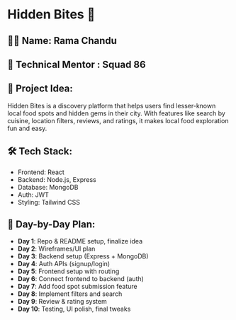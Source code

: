 # Hidden Bites 🍜

## 👨‍🎓 Name: Rama Chandu  
## 👥 Technical Mentor : Squad 86 

## 🌟 Project Idea:
Hidden Bites is a discovery platform that helps users find lesser-known local food spots and hidden gems in their city. With features like search by cuisine, location filters, reviews, and ratings, it makes local food exploration fun and easy.

## 🛠 Tech Stack:
- Frontend: React
- Backend: Node.js, Express
- Database: MongoDB
- Auth: JWT
- Styling: Tailwind CSS

## 📅 Day-by-Day Plan:
- **Day 1**: Repo & README setup, finalize idea  
- **Day 2**: Wireframes/UI plan  
- **Day 3**: Backend setup (Express + MongoDB)  
- **Day 4**: Auth APIs (signup/login)  
- **Day 5**: Frontend setup with routing  
- **Day 6**: Connect frontend to backend (auth)  
- **Day 7**: Add food spot submission feature  
- **Day 8**: Implement filters and search  
- **Day 9**: Review & rating system  
- **Day 10**: Testing, UI polish, final tweaks
